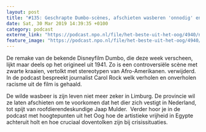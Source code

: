 ```yaml
---
layout: post
title: "#135: Geschrapte Dumbo-scènes, afschieten wasberen 'onnodig' en vrijheid Egypte holt achteruit"
date: Sat, 30 Mar 2019 14:39:35 +0100
category: podcast
externe_link: "https://podcast.npo.nl/file/het-beste-uit-het-oog/4940/nporadio1_het-beste-uit-het-oog_20190330_135-geschrapte-dumbo-scenes-afschieten-wasberen-onnodig-en-vrijheid-egypte-holt-achteruit_9A10CD.mp3"
feature_image: "https://podcast.npo.nl/file/het-beste-uit-het-oog/4940/nporadio1_het-beste-uit-het-oog_20190330_135-geschrapte-dumbo-scenes-afschieten-wasberen-onnodig-en-vrijheid-egypte-holt-achteruit_9A10CD.mp3"
---
```


De remake van de bekende Disneyfilm Dumbo, die deze week verscheen, lijkt maar deels op het origineel uit 1941. Zo is een controversiële scène met zwarte kraaien, vertolkt met stereotypen van Afro-Amerikanen. verwijderd. In de podcast bespreekt journalist Carol Rock welk verholen en onverholen racisme uit de film is gehaald.

De wilde wasbeer is zijn leven niet meer zeker in Limburg. De provincie wil ze laten afschieten om te voorkomen dat het dier zich vestigt in Nederland, tot spijt van roofdierendeskundige Jaap Mulder.  Verder hoor je in de podcast met hoogtepunten uit het Oog hoe de artistieke vrijheid in Egypte achteruit holt en hoe cruciaal doventolken zijn bij crisissituaties.
